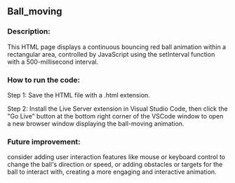 ## Ball_moving

### Description:

This HTML page displays a continuous bouncing red ball animation within a rectangular area,
controlled by JavaScript using the setInterval function with a 500-millisecond interval.

### How to run the code:

Step 1: Save the HTML file with a .html extension.

Step 2: Install the Live Server extension in Visual Studio Code, then click the "Go Live" 
button at the bottom right corner of the VSCode window to open a new browser window displaying 
the ball-moving animation.
 
### Future improvement:

consider adding user interaction features like mouse or keyboard control to change the ball's
direction or speed, or adding obstacles or targets for the ball to interact with, creating a 
more engaging and interactive animation.

     
